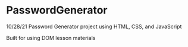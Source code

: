 # PasswordGenerator
10/28/21 Password Generator project using HTML, CSS, and JavaScript

Built for using DOM lesson materials
